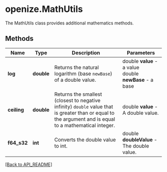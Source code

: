 # openize.MathUtils

The MathUtils class provides additional mathematics methods.

## Methods

Name | Type | Description | Parameters
------------ | ------------- | ------------- | -------------
**log** | **double** | Returns the natural logarithm (base `newBase`) of a double value. | double **value** - a value <br/>double **newBase** - a base
**ceiling** | **double** |  Returns the smallest (closest to negative infinity) `double` value that is greater than or equal to the argument and is equal to a mathematical integer. | double **value** - A double value.
**f64_s32** | **int** | Converts the double value to int. | double **doubleValue** - The double value.


[[Back to API_README]](API_README.md)